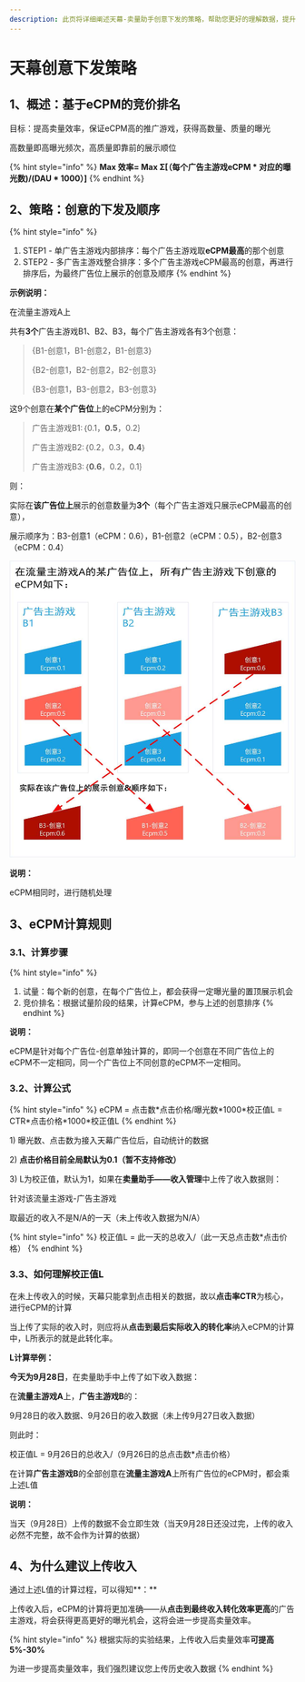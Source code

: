 ```yaml
---
description: 此页将详细阐述天幕-卖量助手创意下发的策略，帮助您更好的理解数据，提升效率，建议详细阅读
---
```


# 天幕创意下发策略

## 1、概述：基于eCPM的竞价排名

目标：提高卖量效率，保证eCPM高的推广游戏，获得高数量、质量的曝光

高数量即高曝光频次，高质量即靠前的展示顺位

{% hint style="info" %}
**Max 效率= Max Σ\[（每个广告主游戏eCPM \* 对应的曝光数\)/\(DAU \* 1000）\]**
{% endhint %}

## 2、策略：创意的下发及顺序

{% hint style="info" %}
1. STEP1 - 单广告主游戏内部排序：每个广告主游戏取**eCPM最高**的那个创意 
2. STEP2 - 多广告主游戏整合排序：多个广告主游戏eCPM最高的创意，再进行排序后，为最终广告位上展示的创意及顺序
{% endhint %}

**示例说明：**

在流量主游戏A上

共有**3个**广告主游戏B1、B2、B3，每个广告主游戏各有3个创意：

> {B1-创意1，B1-创意2，B1-创意3}
>
> {B2-创意1，B2-创意2，B2-创意3}
>
> {B3-创意1，B3-创意2，B3-创意3}

这9个创意在**某个广告位**上的eCPM分别为：

> 广告主游戏B1:｛0.1，**0.5**，0.2｝
>
> 广告主游戏B2:｛0.2，0.3，**0.4**｝
>
> 广告主游戏B3:｛**0.6**，0.2，0.1｝

则：

实际在**该广告位上**展示的创意数量为**3个**（每个广告主游戏只展示eCPM最高的创意），

展示顺序为：B3-创意1（eCPM：0.6），B1-创意2（eCPM：0.5），B2-创意3（eCPM：0.4）

![&#x521B;&#x610F;&#x4E0B;&#x53D1;&#x89C4;&#x5219;&#x793A;&#x4F8B;](../.gitbook/assets/chuang-yi-xia-fa-luo-ji.jpg)

**说明：**

eCPM相同时，进行随机处理

## 3、eCPM计算规则

### 3.1、计算步骤

{% hint style="info" %}
1. 试量：每个新的创意，在每个广告位上，都会获得一定曝光量的置顶展示机会 
2. 竞价排名：根据试量阶段的结果，计算eCPM，参与上述的创意排序 
{% endhint %}

**说明：**

eCPM是针对每个广告位-创意单独计算的，即同一个创意在不同广告位上的eCPM不一定相同，同一个广告位上不同创意的eCPM不一定相同。

### 3.2、计算公式

{% hint style="info" %}
eCPM = 点击数\*点击价格/曝光数\*1000\*校正值L = CTR\*点击价格\*1000\*校正值L
{% endhint %}

1\) 曝光数、点击数为接入天幕广告位后，自动统计的数据

2\) **点击价格目前全局默认为0.1（暂不支持修改）**

3\) L为校正值，默认为1，如果在**卖量助手——收入管理**中上传了收入数据则：

针对该流量主游戏-广告主游戏

取最近的收入不是N/A的一天（未上传收入数据为N/A）

{% hint style="info" %}
校正值L = 此一天的总收入/（此一天总点击数\*点击价格）
{% endhint %}

### **3.3、如何理解校正值L**

在未上传收入的时候，天幕只能拿到点击相关的数据，故以**点击率CTR**为核心，进行eCPM的计算

当上传了实际的收入时，则应将从**点击到最后实际收入的转化率**纳入eCPM的计算中，L所表示的就是此转化率。

**L计算举例：**

**今天为9月28日**，在卖量助手中上传了如下收入数据：

在**流量主游戏A**上，**广告主游戏B**的：

9月28日的收入数据、9月26日的收入数据（未上传9月27日收入数据）

则此时：

校正值L = 9月26日的总收入/（9月26日的总点击数\*点击价格）

在计算**广告主游戏B**的全部创意在**流量主游戏A**上所有广告位的eCPM时，都会乘上述L值

**说明：**

当天（9月28日）上传的数据不会立即生效（当天9月28日还没过完，上传的收入必然不完整，故不会作为计算的依据）

## 4、为什么建议上传收入

通过上述L值的计算过程，可以得知**：**

上传收入后，eCPM的计算将更加准确——从**点击到最终收入转化效率更高**的广告主游戏，将会获得更高更好的曝光机会，这将会进一步提高卖量效率。

{% hint style="info" %}
根据实际的实验结果，上传收入后卖量效率**可提高5%-30%**

为进一步提高卖量效率，我们强烈建议您上传历史收入数据
{% endhint %}

